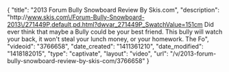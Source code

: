 {
    "title": "2013 Forum Bully Snowboard Review By Skis.com",
    "description": "http:\/\/www.skis.com\/Forum-Bully-Snowboard-2013\/271449P,default,pd.html?dwvar_271449P_SwatchValue=151cm  Did ever think that maybe a Bully could be your best friend. This bully will watch your back, it won't steal your lunch money, or your homework. The Fo",
    "videoid": "3766658",
    "date_created": "1411361210",
    "date_modified": "1418182015",
    "type": "captivate",
    "layout": "video",
    "url": "\/v\/2013-forum-bully-snowboard-review-by-skis-com\/3766658"
}
